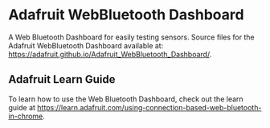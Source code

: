 # Adafruit WebBluetooth Dashboard
A Web Bluetooth Dashboard for easily testing sensors. Source files for the Adafruit WebBluetooth Dashboard available at: https://adafruit.github.io/Adafruit_WebBluetooth_Dashboard/.

## Adafruit Learn Guide
To learn how to use the Web Bluetooth Dashboard, check out the learn guide at https://learn.adafruit.com/using-connection-based-web-bluetooth-in-chrome.
